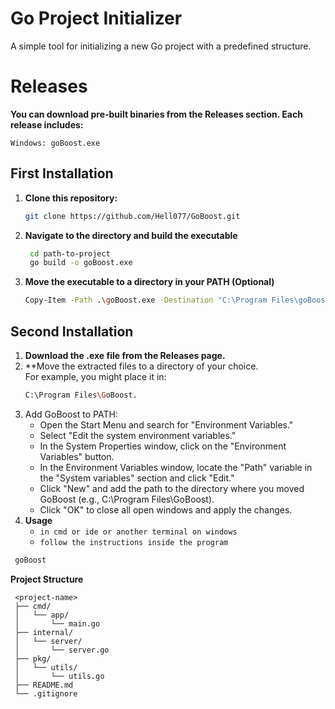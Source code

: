 # Go Project Initializer

A simple tool for initializing a new Go project with a predefined structure.

# Releases
**You can download pre-built binaries from the Releases section. Each release includes:**
```
Windows: goBoost.exe
```

## First Installation

1. **Clone this repository:**

   ```bash
   git clone https://github.com/Hell077/GoBoost.git
   ```
2. **Navigate to the directory and build the executable**
   ```bash
    cd path-to-project
    go build -o goBoost.exe
   ```
3. **Move the executable to a directory in your PATH (Optional)**
    ```bash
    Copy-Item -Path .\goBoost.exe -Destination "C:\Program Files\goBoost.exe"
   ```

## Second Installation

1.  **Download the .exe file from the Releases page.**
2. **Move the extracted files to a directory of your choice.
  <br/> For example, you might place it in: 
    ```bash
   C:\Program Files\GoBoost.
   ```
3. Add GoBoost to PATH:
    - Open the Start Menu and search for "Environment Variables."<br/>
    - Select "Edit the system environment variables."<br/>
    - In the System Properties window, click on the "Environment Variables" button.<br/>
    - In the Environment Variables window, locate the "Path" variable in the "System variables" section and click "Edit."<br/>
    - Click "New" and add the path to the directory where you moved GoBoost (e.g., C:\Program Files\GoBoost).<br/>
    - Click "OK" to close all open windows and apply the changes.<br/>
4. **Usage**
   - ``in cmd or ide or another terminal on windows`` <br/>
   - ``follow the instructions inside the program``
  ```bash
   goBoost
   ```

**Project Structure**

  ````
   <project-name>
   ├── cmd/
   │   └── app/
   │       └── main.go
   ├── internal/
   │   └── server/
   │       └── server.go
   ├── pkg/
   │   └── utils/
   │       └── utils.go
   ├── README.md
   └── .gitignore

   ````




